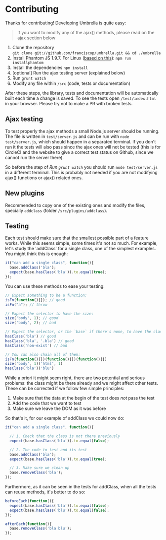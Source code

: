# Contributing

Thanks for contributing! Developing Umbrella is quite easy:

> If you want to modify any of the ajax() methods, please read on the ajax section below

1. Clone the repository  
`git clone git://github.com/franciscop/umbrella.git && cd ./umbrella`
1. Install Phantom JS 1.9.7. For Linux ([based on this](https://gist.github.com/julionc/7476620)):
`npm run installphantom`
1. Install the dependencies
`npm install`
1. [optional] Run the ajax testing server (explained below)
1. Run `grunt watch`
1. Modify any file within `/src` (code, tests or documentation)

After these steps, the library, tests and documentation will be automatically built each time a change is saved. To see the tests open `/test/index.html` in your browser. Please try not to make a PR with broken tests.

## Ajax testing

To test properly the ajax methods a small Node.js server should be running. The file is written in `test/server.js` and can be run with `node test/server.js`, which should happen in a separated terminal. If you don't run it the tests will also pass since the ajax ones will not be tested (this is for CircleCI and the website to give a correct test status on Github, since we cannot run the server there).

So before the step of *Run `grunt watch`* you should run `node test/server.js` in a different terminal. This is probably not needed if you are not modifying ajax() functions or ajax() related ones.


## New plugins

Recommended to copy one of the existing ones and modify the files, specially `addclass` (folder `/src/plugins/addclass`).


## Testing

Each test should make sure that the smallest possible part of a feature works. While this seems simple, some times it's not so much. For example, let's study the 'addClass' for a single class, one of the simplest examples. You might think this is enough:

```js
it("can add a single class", function(){
  base.addClass('bla');
  expect(base.hasClass('bla')).to.equal(true);
});
```

You can use these methods to ease your testing:

```js
// Expect something to be a function:
isFn(function(){}); // good
isFn("a"); // throw

// Expect the selector to have the size:
size('body', 1); // good
size('body', 2); // bad

// Expect the selector, or the `base` if there's none, to have the class
hasClass('bla') // good
hasClass('bla', '.bla') // good
hasClass('non-exist') // bad

// You can also chain all of them:
isFn(function(){})(function(){})(function(){})
size('body', 1)('html', 1)
hasClass('bla')('blu')
```

While a priori it might seem right, there are two potential and serious problems: the class might be there already and we might affect other tests. These can be corrected if we follow few simple principles:

1. Make sure that the data at the begin of the test does *not* pass the test
1. Add the code that we want to test
1. Make sure we leave the DOM as it was before

So that's it, for our example of addClass we could now do:

```js
it("can add a single class", function(){

  // 1. Check that the class is not there previously
  expect(base.hasClass('bla')).to.equal(false);

  // 2. The code to test and its test
  base.addClass('bla');
  expect(base.hasClass('bla')).to.equal(true);

  // 3. Make sure we clean up
  base.removeClass('bla');
});
```

Furthermore, as it can be seen in the tests for addClass, when all the tests can reuse methods, it's better to do so:

```js
beforeEach(function(){
  expect(base.hasClass('bla')).to.equal(false);
  expect(base.hasClass('blu')).to.equal(false);
});

afterEach(function(){
  base.removeClass('bla blu');
});
```
